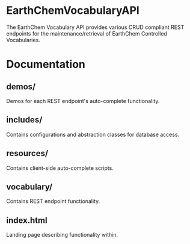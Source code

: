 # EarthChemVocabularyAPI
The EarthChem Vocabulary API provides various CRUD compliant REST endpoints for the maintenance/retrieval of EarthChem Controlled Vocabularies.

# Documentation

## demos/
Demos for each REST endpoint's auto-complete functionality.

## includes/
Contains configurations and abstraction classes for database access.

## resources/
Contains client-side auto-complete scripts.

## vocabulary/
Contains REST endpoint functionality.

## index.html
Landing page describing functionality within.
